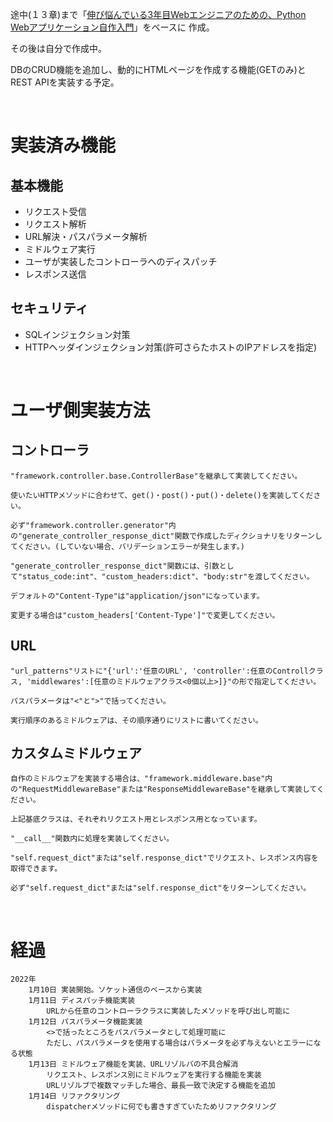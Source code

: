 途中(１３章)まで「[伸び悩んでいる3年目Webエンジニアのための、Python Webアプリケーション自作入門](https://zenn.dev/bigen1925/books/introduction-to-web-application-with-python)」をベースに
作成。

その後は自分で作成中。

DBのCRUD機能を追加し、動的にHTMLページを作成する機能(GETのみ)とREST APIを実装する予定。

<br>

# 実装済み機能

## 基本機能

- リクエスト受信
- リクエスト解析
- URL解決・パスパラメータ解析
- ミドルウェア実行
- ユーザが実装したコントローラへのディスパッチ
- レスポンス送信

## セキュリティ

- SQLインジェクション対策
- HTTPヘッダインジェクション対策(許可さらたホストのIPアドレスを指定)

<br>

# ユーザ側実装方法

## コントローラ
	"framework.controller.base.ControllerBase"を継承して実装してください。

	使いたいHTTPメソッドに合わせて、get()・post()・put()・delete()を実装してください。

	必ず"framework.controller.generator"内の"generate_controller_response_dict"関数で作成したディクショナリをリターンしてください。(していない場合、バリデーションエラーが発生します。)

	"generate_controller_response_dict"関数には、引数として"status_code:int"、"custom_headers:dict"、"body:str"を渡してください。

	デフォルトの"Content-Type"は"application/json"になっています。

	変更する場合は"custom_headers['Content-Type']"で変更してください。

## URL
	"url_patterns"リストに"{'url':'任意のURL', 'controller':任意のControllクラス, 'middlewares':[任意のミドルウェアクラス<0個以上>]}"の形で指定してください。

	パスパラメータは"<"と">"で括ってください。

	実行順序のあるミドルウェアは、その順序通りにリストに書いてください。

## カスタムミドルウェア
	自作のミドルウェアを実装する場合は、"framework.middleware.base"内の"RequestMiddlewareBase"または"ResponseMiddlewareBase"を継承して実装してください。

	上記基底クラスは、それぞれリクエスト用とレスポンス用となっています。

	"__call__"関数内に処理を実装してください。

	"self.request_dict"または"self.response_dict"でリクエスト、レスポンス内容を取得できます。

	必ず"self.request_dict"または"self.response_dict"をリターンしてください。


<br>

# 経過

	2022年
		1月10日 実装開始。ソケット通信のベースから実装
		1月11日 ディスパッチ機能実装
			URLから任意のコントローラクラスに実装したメソッドを呼び出し可能に
		1月12日 パスパラメータ機能実装
			<>で括ったところをパスパラメータとして処理可能に
			ただし、パスパラメータを使用する場合はパラメータを必ず与えないとエラーになる状態
		1月13日 ミドルウェア機能を実装、URLリゾルバの不具合解消
			リクエスト、レスポンス別にミドルウェアを実行する機能を実装
			URLリゾルブで複数マッチした場合、最長一致で決定する機能を追加
		1月14日 リファクタリング
			dispatcherメソッドに何でも書きすぎていたためリファクタリング